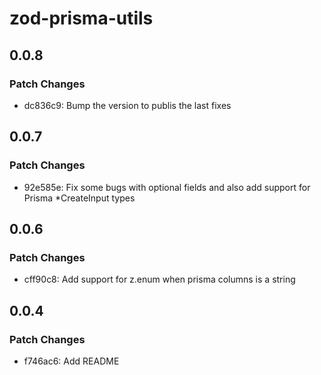 # zod-prisma-utils

## 0.0.8

### Patch Changes

- dc836c9: Bump the version to publis the last fixes

## 0.0.7

### Patch Changes

- 92e585e: Fix some bugs with optional fields and also add support for Prisma \*CreateInput types

## 0.0.6

### Patch Changes

- cff90c8: Add support for z.enum when prisma columns is a string

## 0.0.4

### Patch Changes

- f746ac6: Add README
